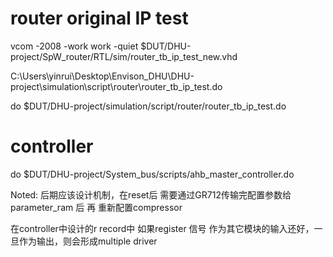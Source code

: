 # router original IP test

vcom -2008 -work work -quiet $DUT/DHU-project/SpW_router/RTL/sim/router_tb_ip_test_new.vhd

C:\Users\yinrui\Desktop\Envison_DHU\DHU-project\simulation\script\router\router_tb_ip_test.do

do $DUT/DHU-project/simulation/script/router/router_tb_ip_test.do

# controller

do $DUT/DHU-project/System_bus/scripts/ahb_master_controller.do

Noted: 后期应该设计机制，在reset后 需要通过GR712传输完配置参数给parameter_ram 后 再 重新配置compressor

在controller中设计的r record中 如果register 信号 作为其它模块的输入还好，一旦作为输出，则会形成multiple driver
